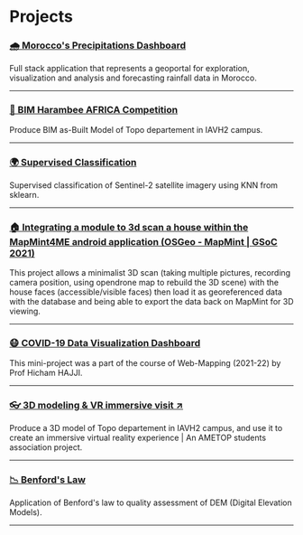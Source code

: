 # Projects

### [🌧️ Morocco's Precipitations Dashboard](projects/precip-morocco.md)

Full stack application that represents a geoportal for exploration, visualization and analysis and forecasting rainfall data in Morocco.

---

### [🏢 BIM Harambee AFRICA Competition](projects/bim-harambee-africa.md)

Produce BIM as-Built Model of Topo departement in IAVH2 campus.

---

### [🌍 Supervised Classification](projects/superv-classif-s2.md)

Supervised classification of Sentinel-2 satellite imagery using KNN from sklearn.

---

### [🏠 Integrating a module to 3d scan a house within the MapMint4ME android application (OSGeo - MapMint | GSoC 2021)](project-gsoc-21.md)

This project allows a minimalist 3D scan (taking multiple pictures, recording camera position, using opendrone map to rebuild the 3D scene) with the house faces (accessible/visible faces) then load it as georeferenced data with the database and being able to export the data back on MapMint for 3D viewing.

---

### [😷 COVID-19 Data Visualization Dashboard](projects/covid-19-vis.md)

This mini-project was a part of the course of Web-Mapping (2021-22) by Prof Hicham HAJJI.

---

### <a href="https://ametop.ma/21eme-edition/" target="_blank">👓 3D modeling & VR immersive visit ↗</a>

Produce a 3D model of Topo departement in IAVH2 campus, and use it to create an immersive virtual reality experience | An AMETOP students association project.

---

### [📉 Benford's Law](projects/benford-law.md)

Application of Benford's law to quality assessment of DEM (Digital Elevation Models).

---
